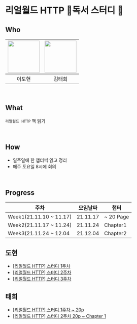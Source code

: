 # 리얼월드 HTTP 📖독서 스터디 📖

## Who

| [<img src="https://avatars.githubusercontent.com/ksmfou98" width="100">](https://github.com/ksmfou98) | [<img src="https://avatars.githubusercontent.com/godtaehee" width="100">](https://github.com/godtaehee) |
| :---------------------------------------------------------------------------------------------------: | :-----------------------------------------------------------------------------------------------------: |
|                                                이도현                                                 |                                                 김태희                                                  |

<br />

## What

`리얼월드 HTTP` 책 읽기

<br />

## How

- 일주일에 한 챕터씩 읽고 정리
- 매주 토요일 8시에 회의

<br />

## Progress

| 주차                     | 모임날짜 | 챕터       |
| ------------------------ | -------- | ---------- |
| Week1(21.11.10 ~ 11.17)  | 21.11.17 | ~ 20 Page  |
| Week2(21.11.17 ~ 11.24)  | 21.11.24 | Chapter1   |
| Week3(21.11.24 ~ 12.04   | 21.12.04 | Chapter2   |

## 도현

- [[리얼월드 HTTP] 스터디 1주차](https://velog.io/@ksmfou98/%EB%A6%AC%EC%96%BC%EC%9B%94%EB%93%9C-HTTP-%EC%8A%A4%ED%84%B0%EB%94%94-1%EC%A3%BC%EC%B0%A8)
- [[리얼월드 HTTP] 스터디 2주차](https://velog.io/@ksmfou98/%EB%A6%AC%EC%96%BC%EC%9B%94%EB%93%9C-HTTP-%EC%8A%A4%ED%84%B0%EB%94%94-2%EC%A3%BC%EC%B0%A8)
- [[리얼월드 HTTP] 스터디 3주차](https://ksmfou98.github.io/Study/Real%20World%20HTTP/%EB%A6%AC%EC%96%BC%EC%9B%94%EB%93%9C%20HTTP%203%EC%A3%BC%EC%B0%A8)


## 태희
- [[리얼월드 HTTP] 스터디 1주차 ~ 20p](https://medium.com/@godtaehee/%EB%A6%AC%EC%96%BC%EC%9B%94%EB%93%9C-http-%EC%8A%A4%ED%84%B0%EB%94%94-1%EC%A3%BC%EC%B0%A8-20p-7c6aa9983caf)
- [[리얼월드 HTTP] 스터디 2주차 20p ~ Chapter 1](https://medium.com/@godtaehee/%EB%A6%AC%EC%96%BC%EC%9B%94%EB%93%9C-http-%EC%8A%A4%ED%84%B0%EB%94%94-2%EC%A3%BC%EC%B0%A8-20p-chapter-1-94c0bb29a7c5)
